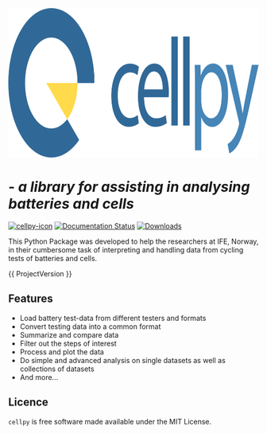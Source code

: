 <img src="static/cellpy-icon-long.svg" height="300" alt="cellpy-icon">

# - *a library for assisting in analysing batteries and cells*

[![cellpy-icon](https://img.shields.io/pypi/v/cellpy.svg)](https://pypi.python.org/pypi/cellpy)
[![Documentation Status](https://readthedocs.org/projects/cellpy/badge/?version=latest)](https://cellpy.readthedocs.io/en/latest/?badge=latest)
[![Downloads](https://pepy.tech/badge/cellpy)](https://pepy.tech/project/cellpy)


This Python Package was developed to help the
researchers at IFE, Norway, in their cumbersome task of
interpreting and handling data from cycling tests of
batteries and cells.

{{ ProjectVersion }}

## Features

- Load battery test-data from different testers and formats
- Convert testing data into a common format
- Summarize and compare data
- Filter out the steps of interest
- Process and plot the data
- Do simple and advanced analysis on single datasets as well as collections of datasets
- And more...

## Licence

`cellpy` is free software made available under the MIT License.
